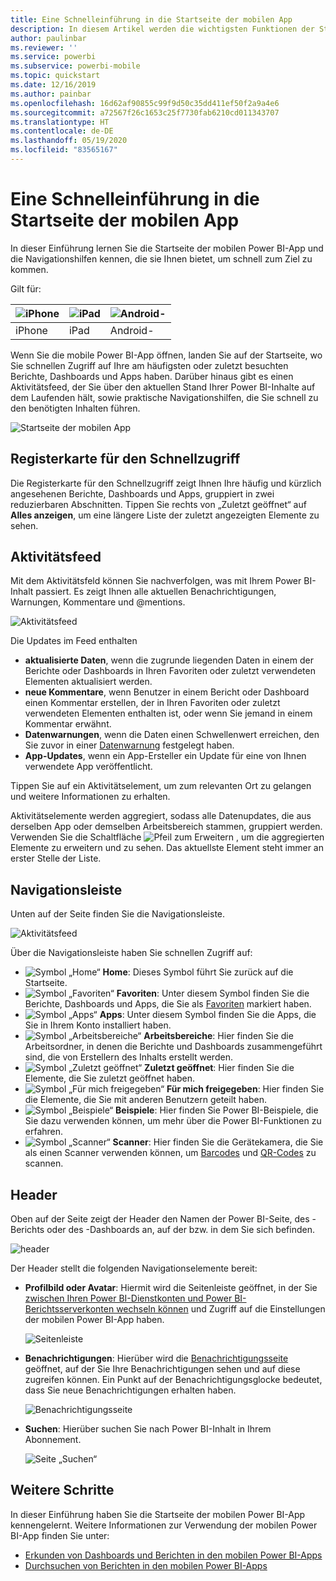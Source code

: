 ```yaml
---
title: Eine Schnelleinführung in die Startseite der mobilen App
description: In diesem Artikel werden die wichtigsten Funktionen der Startseite der mobilen App vorgestellt.
author: paulinbar
ms.reviewer: ''
ms.service: powerbi
ms.subservice: powerbi-mobile
ms.topic: quickstart
ms.date: 12/16/2019
ms.author: painbar
ms.openlocfilehash: 16d62af90855c99f9d50c35dd411ef50f2a9a4e6
ms.sourcegitcommit: a72567f26c1653c25f7730fab6210cd011343707
ms.translationtype: HT
ms.contentlocale: de-DE
ms.lasthandoff: 05/19/2020
ms.locfileid: "83565167"
---
```

# <a name="a-quick-tour-of-the-mobile-app-home-page"></a>Eine Schnelleinführung in die Startseite der mobilen App
In dieser Einführung lernen Sie die Startseite der mobilen Power BI-App und die Navigationshilfen kennen, die sie Ihnen bietet, um schnell zum Ziel zu kommen.

Gilt für:

| ![iPhone](./media/mobile-apps-quickstart-view-dashboard-report/iphone-logo-30-px.png) | ![iPad](./media/mobile-apps-quickstart-view-dashboard-report/ipad-logo-30-px.png) | ![Android-](./media/mobile-apps-quickstart-view-dashboard-report/android-logo-30-px.png) |
|:--- |:--- |:--- |
| iPhone | iPad | Android- | 

Wenn Sie die mobile Power BI-App öffnen, landen Sie auf der Startseite, wo Sie schnellen Zugriff auf Ihre am häufigsten oder zuletzt besuchten Berichte, Dashboards und Apps haben. Darüber hinaus gibt es einen Aktivitätsfeed, der Sie über den aktuellen Stand Ihrer Power BI-Inhalte auf dem Laufenden hält, sowie praktische Navigationshilfen, die Sie schnell zu den benötigten Inhalten führen.

![Startseite der mobilen App](./media/mobile-apps-home-page/powerbi-mobile-app-home.png)
 
## <a name="quick-access-tab"></a>Registerkarte für den Schnellzugriff

Die Registerkarte für den Schnellzugriff zeigt Ihnen Ihre häufig und kürzlich angesehenen Berichte, Dashboards und Apps, gruppiert in zwei reduzierbaren Abschnitten. Tippen Sie rechts von „Zuletzt geöffnet“ auf **Alles anzeigen**, um eine längere Liste der zuletzt angezeigten Elemente zu sehen. 

## <a name="activity-feed"></a>Aktivitätsfeed

Mit dem Aktivitätsfeld können Sie nachverfolgen, was mit Ihrem Power BI-Inhalt passiert. Es zeigt Ihnen alle aktuellen Benachrichtigungen, Warnungen, Kommentare und @mentions.

![Aktivitätsfeed](./media/mobile-apps-home-page/powerbi-mobile-app-activity.png)

Die Updates im Feed enthalten
* **aktualisierte Daten**, wenn die zugrunde liegenden Daten in einem der Berichte oder Dashboards in Ihren Favoriten oder zuletzt verwendeten Elementen aktualisiert werden.
* **neue Kommentare**, wenn Benutzer in einem Bericht oder Dashboard einen Kommentar erstellen, der in Ihren Favoriten oder zuletzt verwendeten Elementen enthalten ist, oder wenn Sie jemand in einem Kommentar erwähnt.
* **Datenwarnungen**, wenn die Daten einen Schwellenwert erreichen, den Sie zuvor in einer [Datenwarnung](mobile-set-data-alerts-in-the-mobile-apps.md) festgelegt haben.
* **App-Updates**, wenn ein App-Ersteller ein Update für eine von Ihnen verwendete App veröffentlicht.

 Tippen Sie auf ein Aktivitätselement, um zum relevanten Ort zu gelangen und weitere Informationen zu erhalten.

Aktivitätselemente werden aggregiert, sodass alle Datenupdates, die aus derselben App oder demselben Arbeitsbereich stammen, gruppiert werden. Verwenden Sie die Schaltfläche ![Pfeil zum Erweitern](./media/mobile-apps-home-page/powerbi-mobile-app-expand-arrow.png) , um die aggregierten Elemente zu erweitern und zu sehen. Das aktuellste Element steht immer an erster Stelle der Liste.

## <a name="navigation-bar"></a>Navigationsleiste

Unten auf der Seite finden Sie die Navigationsleiste.

![Aktivitätsfeed](./media/mobile-apps-home-page/powerbi-mobile-app-navbar.png)

Über die Navigationsleiste haben Sie schnellen Zugriff auf:

* ![Symbol „Home“](./media/mobile-apps-home-page/powerbi-mobile-app-home-icon.png) **Home**: Dieses Symbol führt Sie zurück auf die Startseite.
* ![Symbol „Favoriten“](./media/mobile-apps-home-page/powerbi-mobile-app-favorites-icon.png) **Favoriten**: Unter diesem Symbol finden Sie die Berichte, Dashboards und Apps, die Sie als [Favoriten](mobile-apps-favorites.md) markiert haben.
* ![Symbol „Apps“](./media/mobile-apps-home-page/powerbi-mobile-app-apps-icon.png) **Apps**: Unter diesem Symbol finden Sie die Apps, die Sie in Ihrem Konto installiert haben.
* ![Symbol „Arbeitsbereiche“](./media/mobile-apps-home-page/powerbi-mobile-app-workspaces-icon.png) **Arbeitsbereiche**: Hier finden Sie die Arbeitsordner, in denen die Berichte und Dashboards zusammengeführt sind, die von Erstellern des Inhalts erstellt werden.
* ![Symbol „Zuletzt geöffnet“](./media/mobile-apps-home-page/powerbi-mobile-app-recents-icon.png) **Zuletzt geöffnet**: Hier finden Sie die Elemente, die Sie zuletzt geöffnet haben.
* ![Symbol „Für mich freigegeben“](./media/mobile-apps-home-page/powerbi-mobile-app-shared-with-me-icon.png) **Für mich freigegeben**: Hier finden Sie die Elemente, die Sie mit anderen Benutzern geteilt haben.
* ![Symbol „Beispiele“](./media/mobile-apps-home-page/powerbi-mobile-app-samples-icon.png) **Beispiele**: Hier finden Sie Power BI-Beispiele, die Sie dazu verwenden können, um mehr über die Power BI-Funktionen zu erfahren.
* ![Symbol „Scanner“](./media/mobile-apps-home-page/powerbi-mobile-app-scanner-icon.png) **Scanner**: Hier finden Sie die Gerätekamera, die Sie als einen Scanner verwenden können, um [Barcodes](mobile-apps-scan-barcode-iphone.md) und [QR-Codes](mobile-apps-qr-code.md) zu scannen.

## <a name="header"></a>Header

Oben auf der Seite zeigt der Header den Namen der Power BI-Seite, des -Berichts oder des -Dashboards an, auf der bzw. in dem Sie sich befinden.

![header](./media/mobile-apps-home-page/powerbi-mobile-app-header.png)

Der Header stellt die folgenden Navigationselemente bereit:
* **Profilbild oder Avatar**: Hiermit wird die Seitenleiste geöffnet, in der Sie [zwischen Ihren Power BI-Dienstkonten und Power BI-Berichtsserverkonten wechseln können](mobile-app-ssrs-kpis-mobile-on-premises-reports.md) und Zugriff auf die Einstellungen der mobilen Power BI-App haben.

    ![Seitenleiste](./media/mobile-apps-home-page/powerbi-mobile-app-side-panel.png)

* **Benachrichtigungen**: Hierüber wird die [Benachrichtigungsseite](mobile-apps-notification-center.md) geöffnet, auf der Sie Ihre Benachrichtigungen sehen und auf diese zugreifen können. Ein Punkt auf der Benachrichtigungsglocke bedeutet, dass Sie neue Benachrichtigungen erhalten haben.

    ![Benachrichtigungsseite](./media/mobile-apps-home-page/powerbi-mobile-app-notifications-page.png)

* **Suchen**: Hierüber suchen Sie nach Power BI-Inhalt in Ihrem Abonnement.

    ![Seite „Suchen“](./media/mobile-apps-home-page/powerbi-mobile-app-search-page.png)

## <a name="next-steps"></a>Weitere Schritte
In dieser Einführung haben Sie die Startseite der mobilen Power BI-App kennengelernt. Weitere Informationen zur Verwendung der mobilen Power BI-App finden Sie unter: 
* [Erkunden von Dashboards und Berichten in den mobilen Power BI-Apps](mobile-apps-quickstart-view-dashboard-report.md)
* [Durchsuchen von Berichten in den mobilen Power BI-Apps](mobile-reports-in-the-mobile-apps.md)
